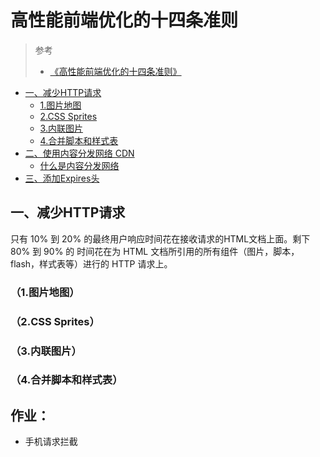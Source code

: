 # 高性能前端优化的十四条准则
> 参考  
>* [《高性能前端优化的十四条准则》](https://blog.csdn.net/zjuwwj/article/details/53524244)

* [一、减少HTTP请求]()
  * [1.图片地图]()
  * [2.CSS Sprites]()
  * [3.内联图片]()
  * [4.合并脚本和样式表]()
* [二、使用内容分发网络 CDN]()
  * [什么是内容分发网络]()
* [三、添加Expires头]()

## 一、减少HTTP请求
只有 10% 到 20% 的最终用户响应时间花在接收请求的HTML文档上面。剩下 80% 到 90% 的 时间花在为 HTML 文档所引用的所有组件（图片，脚本，flash，样式表等）进行的 HTTP 请求上。

### （1.图片地图）

### （2.CSS Sprites）

### （3.内联图片）

### （4.合并脚本和样式表）


## 作业：
* 手机请求拦截
